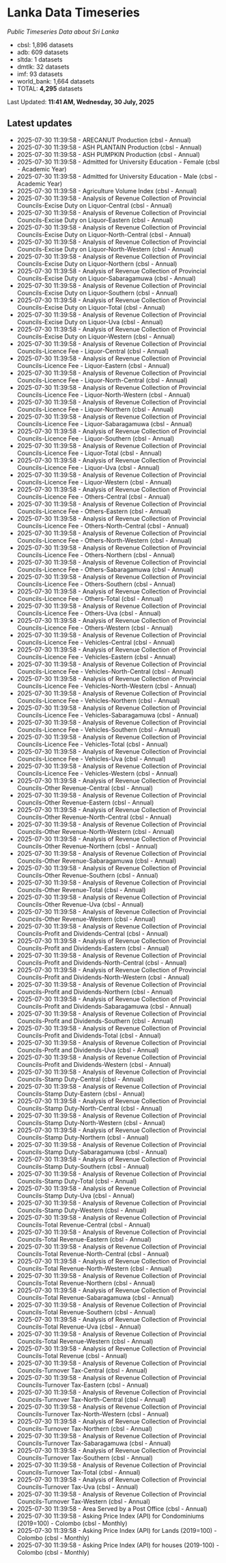 # Lanka Data Timeseries
*Public Timeseries Data about Sri Lanka*

* cbsl: 1,896 datasets
* adb: 609 datasets
* sltda: 1 datasets
* dmtlk: 32 datasets
* imf: 93 datasets
* world_bank: 1,664 datasets
* TOTAL: **4,295** datasets

Last Updated: **11:41 AM, Wednesday, 30 July, 2025**

## Latest updates

* 2025-07-30 11:39:58 - ARECANUT Production (cbsl - Annual)
* 2025-07-30 11:39:58 - ASH PLANTAIN Production (cbsl - Annual)
* 2025-07-30 11:39:58 - ASH PUMPKIN Production (cbsl - Annual)
* 2025-07-30 11:39:58 - Admitted for University Education - Female (cbsl - Academic Year)
* 2025-07-30 11:39:58 - Admitted for University Education - Male (cbsl - Academic Year)
* 2025-07-30 11:39:58 - Agriculture Volume Index (cbsl - Annual)
* 2025-07-30 11:39:58 - Analysis of Revenue Collection of Provincial Councils-Excise Duty on Liquor-Central (cbsl - Annual)
* 2025-07-30 11:39:58 - Analysis of Revenue Collection of Provincial Councils-Excise Duty on Liquor-Eastern (cbsl - Annual)
* 2025-07-30 11:39:58 - Analysis of Revenue Collection of Provincial Councils-Excise Duty on Liquor-North-Central (cbsl - Annual)
* 2025-07-30 11:39:58 - Analysis of Revenue Collection of Provincial Councils-Excise Duty on Liquor-North-Western (cbsl - Annual)
* 2025-07-30 11:39:58 - Analysis of Revenue Collection of Provincial Councils-Excise Duty on Liquor-Northern (cbsl - Annual)
* 2025-07-30 11:39:58 - Analysis of Revenue Collection of Provincial Councils-Excise Duty on Liquor-Sabaragamuwa (cbsl - Annual)
* 2025-07-30 11:39:58 - Analysis of Revenue Collection of Provincial Councils-Excise Duty on Liquor-Southern (cbsl - Annual)
* 2025-07-30 11:39:58 - Analysis of Revenue Collection of Provincial Councils-Excise Duty on Liquor-Total (cbsl - Annual)
* 2025-07-30 11:39:58 - Analysis of Revenue Collection of Provincial Councils-Excise Duty on Liquor-Uva (cbsl - Annual)
* 2025-07-30 11:39:58 - Analysis of Revenue Collection of Provincial Councils-Excise Duty on Liquor-Western (cbsl - Annual)
* 2025-07-30 11:39:58 - Analysis of Revenue Collection of Provincial Councils-Licence Fee - Liquor-Central (cbsl - Annual)
* 2025-07-30 11:39:58 - Analysis of Revenue Collection of Provincial Councils-Licence Fee - Liquor-Eastern (cbsl - Annual)
* 2025-07-30 11:39:58 - Analysis of Revenue Collection of Provincial Councils-Licence Fee - Liquor-North-Central (cbsl - Annual)
* 2025-07-30 11:39:58 - Analysis of Revenue Collection of Provincial Councils-Licence Fee - Liquor-North-Western (cbsl - Annual)
* 2025-07-30 11:39:58 - Analysis of Revenue Collection of Provincial Councils-Licence Fee - Liquor-Northern (cbsl - Annual)
* 2025-07-30 11:39:58 - Analysis of Revenue Collection of Provincial Councils-Licence Fee - Liquor-Sabaragamuwa (cbsl - Annual)
* 2025-07-30 11:39:58 - Analysis of Revenue Collection of Provincial Councils-Licence Fee - Liquor-Southern (cbsl - Annual)
* 2025-07-30 11:39:58 - Analysis of Revenue Collection of Provincial Councils-Licence Fee - Liquor-Total (cbsl - Annual)
* 2025-07-30 11:39:58 - Analysis of Revenue Collection of Provincial Councils-Licence Fee - Liquor-Uva (cbsl - Annual)
* 2025-07-30 11:39:58 - Analysis of Revenue Collection of Provincial Councils-Licence Fee - Liquor-Western (cbsl - Annual)
* 2025-07-30 11:39:58 - Analysis of Revenue Collection of Provincial Councils-Licence Fee - Others-Central (cbsl - Annual)
* 2025-07-30 11:39:58 - Analysis of Revenue Collection of Provincial Councils-Licence Fee - Others-Eastern (cbsl - Annual)
* 2025-07-30 11:39:58 - Analysis of Revenue Collection of Provincial Councils-Licence Fee - Others-North-Central (cbsl - Annual)
* 2025-07-30 11:39:58 - Analysis of Revenue Collection of Provincial Councils-Licence Fee - Others-North-Western (cbsl - Annual)
* 2025-07-30 11:39:58 - Analysis of Revenue Collection of Provincial Councils-Licence Fee - Others-Northern (cbsl - Annual)
* 2025-07-30 11:39:58 - Analysis of Revenue Collection of Provincial Councils-Licence Fee - Others-Sabaragamuwa (cbsl - Annual)
* 2025-07-30 11:39:58 - Analysis of Revenue Collection of Provincial Councils-Licence Fee - Others-Southern (cbsl - Annual)
* 2025-07-30 11:39:58 - Analysis of Revenue Collection of Provincial Councils-Licence Fee - Others-Total (cbsl - Annual)
* 2025-07-30 11:39:58 - Analysis of Revenue Collection of Provincial Councils-Licence Fee - Others-Uva (cbsl - Annual)
* 2025-07-30 11:39:58 - Analysis of Revenue Collection of Provincial Councils-Licence Fee - Others-Western (cbsl - Annual)
* 2025-07-30 11:39:58 - Analysis of Revenue Collection of Provincial Councils-Licence Fee - Vehicles-Central (cbsl - Annual)
* 2025-07-30 11:39:58 - Analysis of Revenue Collection of Provincial Councils-Licence Fee - Vehicles-Eastern (cbsl - Annual)
* 2025-07-30 11:39:58 - Analysis of Revenue Collection of Provincial Councils-Licence Fee - Vehicles-North-Central (cbsl - Annual)
* 2025-07-30 11:39:58 - Analysis of Revenue Collection of Provincial Councils-Licence Fee - Vehicles-North-Western (cbsl - Annual)
* 2025-07-30 11:39:58 - Analysis of Revenue Collection of Provincial Councils-Licence Fee - Vehicles-Northern (cbsl - Annual)
* 2025-07-30 11:39:58 - Analysis of Revenue Collection of Provincial Councils-Licence Fee - Vehicles-Sabaragamuwa (cbsl - Annual)
* 2025-07-30 11:39:58 - Analysis of Revenue Collection of Provincial Councils-Licence Fee - Vehicles-Southern (cbsl - Annual)
* 2025-07-30 11:39:58 - Analysis of Revenue Collection of Provincial Councils-Licence Fee - Vehicles-Total (cbsl - Annual)
* 2025-07-30 11:39:58 - Analysis of Revenue Collection of Provincial Councils-Licence Fee - Vehicles-Uva (cbsl - Annual)
* 2025-07-30 11:39:58 - Analysis of Revenue Collection of Provincial Councils-Licence Fee - Vehicles-Western (cbsl - Annual)
* 2025-07-30 11:39:58 - Analysis of Revenue Collection of Provincial Councils-Other Revenue-Central (cbsl - Annual)
* 2025-07-30 11:39:58 - Analysis of Revenue Collection of Provincial Councils-Other Revenue-Eastern (cbsl - Annual)
* 2025-07-30 11:39:58 - Analysis of Revenue Collection of Provincial Councils-Other Revenue-North-Central (cbsl - Annual)
* 2025-07-30 11:39:58 - Analysis of Revenue Collection of Provincial Councils-Other Revenue-North-Western (cbsl - Annual)
* 2025-07-30 11:39:58 - Analysis of Revenue Collection of Provincial Councils-Other Revenue-Northern (cbsl - Annual)
* 2025-07-30 11:39:58 - Analysis of Revenue Collection of Provincial Councils-Other Revenue-Sabaragamuwa (cbsl - Annual)
* 2025-07-30 11:39:58 - Analysis of Revenue Collection of Provincial Councils-Other Revenue-Southern (cbsl - Annual)
* 2025-07-30 11:39:58 - Analysis of Revenue Collection of Provincial Councils-Other Revenue-Total (cbsl - Annual)
* 2025-07-30 11:39:58 - Analysis of Revenue Collection of Provincial Councils-Other Revenue-Uva (cbsl - Annual)
* 2025-07-30 11:39:58 - Analysis of Revenue Collection of Provincial Councils-Other Revenue-Western (cbsl - Annual)
* 2025-07-30 11:39:58 - Analysis of Revenue Collection of Provincial Councils-Profit and Dividends-Central (cbsl - Annual)
* 2025-07-30 11:39:58 - Analysis of Revenue Collection of Provincial Councils-Profit and Dividends-Eastern (cbsl - Annual)
* 2025-07-30 11:39:58 - Analysis of Revenue Collection of Provincial Councils-Profit and Dividends-North-Central (cbsl - Annual)
* 2025-07-30 11:39:58 - Analysis of Revenue Collection of Provincial Councils-Profit and Dividends-North-Western (cbsl - Annual)
* 2025-07-30 11:39:58 - Analysis of Revenue Collection of Provincial Councils-Profit and Dividends-Northern (cbsl - Annual)
* 2025-07-30 11:39:58 - Analysis of Revenue Collection of Provincial Councils-Profit and Dividends-Sabaragamuwa (cbsl - Annual)
* 2025-07-30 11:39:58 - Analysis of Revenue Collection of Provincial Councils-Profit and Dividends-Southern (cbsl - Annual)
* 2025-07-30 11:39:58 - Analysis of Revenue Collection of Provincial Councils-Profit and Dividends-Total (cbsl - Annual)
* 2025-07-30 11:39:58 - Analysis of Revenue Collection of Provincial Councils-Profit and Dividends-Uva (cbsl - Annual)
* 2025-07-30 11:39:58 - Analysis of Revenue Collection of Provincial Councils-Profit and Dividends-Western (cbsl - Annual)
* 2025-07-30 11:39:58 - Analysis of Revenue Collection of Provincial Councils-Stamp Duty-Central (cbsl - Annual)
* 2025-07-30 11:39:58 - Analysis of Revenue Collection of Provincial Councils-Stamp Duty-Eastern (cbsl - Annual)
* 2025-07-30 11:39:58 - Analysis of Revenue Collection of Provincial Councils-Stamp Duty-North-Central (cbsl - Annual)
* 2025-07-30 11:39:58 - Analysis of Revenue Collection of Provincial Councils-Stamp Duty-North-Western (cbsl - Annual)
* 2025-07-30 11:39:58 - Analysis of Revenue Collection of Provincial Councils-Stamp Duty-Northern (cbsl - Annual)
* 2025-07-30 11:39:58 - Analysis of Revenue Collection of Provincial Councils-Stamp Duty-Sabaragamuwa (cbsl - Annual)
* 2025-07-30 11:39:58 - Analysis of Revenue Collection of Provincial Councils-Stamp Duty-Southern (cbsl - Annual)
* 2025-07-30 11:39:58 - Analysis of Revenue Collection of Provincial Councils-Stamp Duty-Total (cbsl - Annual)
* 2025-07-30 11:39:58 - Analysis of Revenue Collection of Provincial Councils-Stamp Duty-Uva (cbsl - Annual)
* 2025-07-30 11:39:58 - Analysis of Revenue Collection of Provincial Councils-Stamp Duty-Western (cbsl - Annual)
* 2025-07-30 11:39:58 - Analysis of Revenue Collection of Provincial Councils-Total Revenue-Central (cbsl - Annual)
* 2025-07-30 11:39:58 - Analysis of Revenue Collection of Provincial Councils-Total Revenue-Eastern (cbsl - Annual)
* 2025-07-30 11:39:58 - Analysis of Revenue Collection of Provincial Councils-Total Revenue-North-Central (cbsl - Annual)
* 2025-07-30 11:39:58 - Analysis of Revenue Collection of Provincial Councils-Total Revenue-North-Western (cbsl - Annual)
* 2025-07-30 11:39:58 - Analysis of Revenue Collection of Provincial Councils-Total Revenue-Northern (cbsl - Annual)
* 2025-07-30 11:39:58 - Analysis of Revenue Collection of Provincial Councils-Total Revenue-Sabaragamuwa (cbsl - Annual)
* 2025-07-30 11:39:58 - Analysis of Revenue Collection of Provincial Councils-Total Revenue-Southern (cbsl - Annual)
* 2025-07-30 11:39:58 - Analysis of Revenue Collection of Provincial Councils-Total Revenue-Uva (cbsl - Annual)
* 2025-07-30 11:39:58 - Analysis of Revenue Collection of Provincial Councils-Total Revenue-Western (cbsl - Annual)
* 2025-07-30 11:39:58 - Analysis of Revenue Collection of Provincial Councils-Total Revenue (cbsl - Annual)
* 2025-07-30 11:39:58 - Analysis of Revenue Collection of Provincial Councils-Turnover Tax-Central (cbsl - Annual)
* 2025-07-30 11:39:58 - Analysis of Revenue Collection of Provincial Councils-Turnover Tax-Eastern (cbsl - Annual)
* 2025-07-30 11:39:58 - Analysis of Revenue Collection of Provincial Councils-Turnover Tax-North-Central (cbsl - Annual)
* 2025-07-30 11:39:58 - Analysis of Revenue Collection of Provincial Councils-Turnover Tax-North-Western (cbsl - Annual)
* 2025-07-30 11:39:58 - Analysis of Revenue Collection of Provincial Councils-Turnover Tax-Northern (cbsl - Annual)
* 2025-07-30 11:39:58 - Analysis of Revenue Collection of Provincial Councils-Turnover Tax-Sabaragamuwa (cbsl - Annual)
* 2025-07-30 11:39:58 - Analysis of Revenue Collection of Provincial Councils-Turnover Tax-Southern (cbsl - Annual)
* 2025-07-30 11:39:58 - Analysis of Revenue Collection of Provincial Councils-Turnover Tax-Total (cbsl - Annual)
* 2025-07-30 11:39:58 - Analysis of Revenue Collection of Provincial Councils-Turnover Tax-Uva (cbsl - Annual)
* 2025-07-30 11:39:58 - Analysis of Revenue Collection of Provincial Councils-Turnover Tax-Western (cbsl - Annual)
* 2025-07-30 11:39:58 - Area Served by a Post Office (cbsl - Annual)
* 2025-07-30 11:39:58 - Asking Price Index (API) for Condominiums (2019=100) - Colombo (cbsl - Monthly)
* 2025-07-30 11:39:58 - Asking Price Index (API) for Lands (2019=100) - Colombo (cbsl - Monthly)
* 2025-07-30 11:39:58 - Asking Price Index (API) for houses (2019-100) - Colombo (cbsl - Monthly)